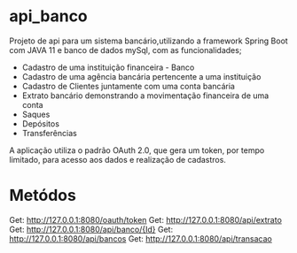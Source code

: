 # api_banco
Projeto de api para um sistema bancário,utilizando a framework Spring Boot com JAVA 11 e banco de dados mySql, com as funcionalidades;
<ul>
   <li>Cadastro de uma instituição financeira - Banco</li>
   <li>Cadastro de uma agência bancária pertencente a uma instituição</li>
   <li>Cadastro de Clientes juntamente com uma conta bancária</li>
   <li>Extrato bancário demonstrando a movimentação financeira de uma conta</li>
   <li>Saques</li>
   <li>Depósitos</li>
   <li>Transferências</li>
</ul>

A aplicação utiliza o padrão OAuth 2.0, que gera um token, por tempo limitado, para acesso aos dados e realização de cadastros.


# Metódos
Get: http://127.0.0.1:8080/oauth/token
Get: http://127.0.0.1:8080/api/extrato
Get: http://127.0.0.1:8080/api/banco/{Id}
Get: http://127.0.0.1:8080/api/bancos
Get: http://127.0.0.1:8080/api/transacao






